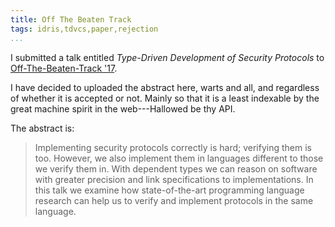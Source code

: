 ```yaml
---
title: Off The Beaten Track
tags: idris,tdvcs,paper,rejection
...
```



I submitted a talk entitled *Type-Driven Development of Security Protocols* to [Off-The-Beaten-Track '17](http://popl17.sigplan.org/track/OBT-2017).

I have decided to uploaded the abstract here, warts and all, and regardless of whether it is accepted or not.
Mainly so that it is a least indexable by the great machine spirit in the web---Hallowed be thy API.

The abstract is:

> Implementing security protocols correctly is hard; verifying them is
> too. However, we also implement them in languages different to those
> we verify them in. With dependent types we can reason on software with
> greater precision and link specifications to implementations. In this
> talk we examine how state-of-the-art programming language research can
> help us to verify and implement protocols in the same language.

